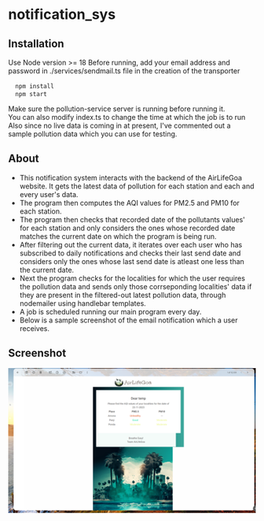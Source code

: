 # notification_sys

## Installation

Use Node version >= 18
Before running, add your email address and password in ./services/sendmail.ts file in the creation of the transporter

```
  npm install
  npm start
```

Make sure the pollution-service server is running before running it.<br/>
You can also modify index.ts to change the time at which the job is to run
Also since no live data is coming in at present, I've commented out a sample pollution data which you can use for testing.

## About

- This notification system interacts with the backend of the AirLifeGoa website. It gets the latest data of pollution for each station and each and every user's data.
- The program then computes the AQI values for PM2.5 and PM10 for each station.
- The program then checks that recorded date of the pollutants values' for each station and only considers the ones whose recorded date matches the current date on which the program is being run.
- After filtering out the current data, it iterates over each user who has subscribed to daily notifications and checks their last send date and considers only the ones whose last send date is atleast one less than the current date.
- Next the program checks for the localities for which the user requires the pollution data and sends only those corrseponding localities' data if they are present in the filtered-out latest pollution data, through nodemailer using handlebar templates.
- A job is scheduled running our main program every day.
- Below is a sample screenshot of the email notification which a user receives.

## Screenshot

![Screenshot](screenshots/Mail_Notification.png)
